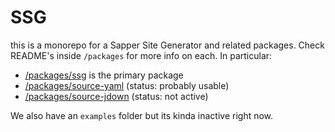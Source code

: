 # SSG

this is a monorepo for a Sapper Site Generator and related packages. Check README's inside `/packages` for more info on each. In particular:

- [/packages/ssg](/packages/ssg/README.md) is the primary package
- [/packages/source-yaml](/packages/source-yaml/README.md) (status: probably usable)
- [/packages/source-jdown](/packages/source-jdown/README.md) (status: not active)

We also have an `examples` folder but its kinda inactive right now.